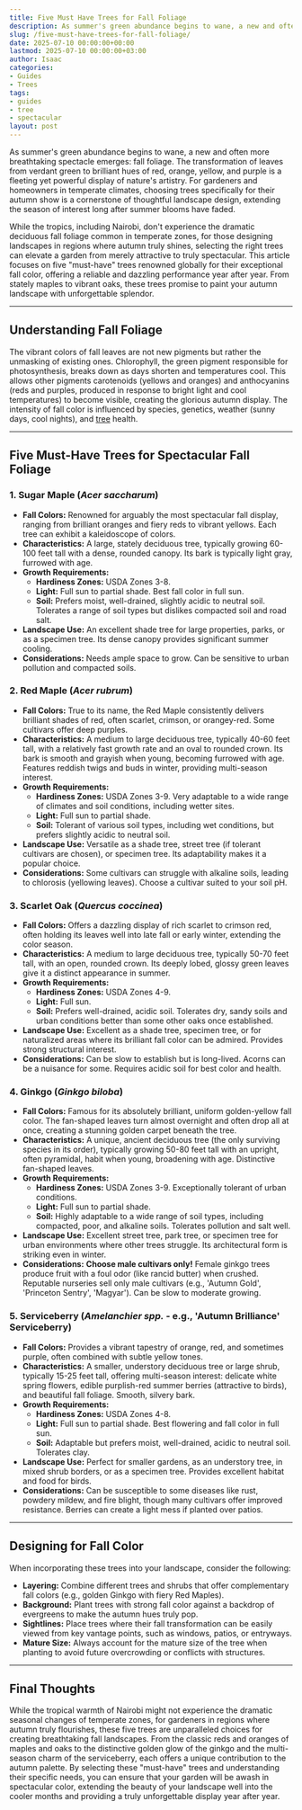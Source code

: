 ```yaml
---
title: Five Must Have Trees for Fall Foliage
description: As summer's green abundance begins to wane, a new and often more breathtaking spectacle emerges fall foliage. The transformation of leaves from verdant green...
slug: /five-must-have-trees-for-fall-foliage/
date: 2025-07-10 00:00:00+00:00
lastmod: 2025-07-10 00:00:00+03:00
author: Isaac
categories:
- Guides
- Trees
tags:
- guides
- tree
- spectacular
layout: post
---
```

As summer's green abundance begins to wane, a new and often more breathtaking spectacle emerges: fall foliage. The transformation of leaves from verdant green to brilliant hues of red, orange, yellow, and purple is a fleeting yet powerful display of nature's artistry. For gardeners and homeowners in temperate climates, choosing trees specifically for their autumn show is a cornerstone of thoughtful landscape design, extending the season of interest long after summer blooms have faded.

While the tropics, including Nairobi, don't experience the dramatic deciduous fall foliage common in temperate zones, for those designing landscapes in regions where autumn truly shines, selecting the right trees can elevate a garden from merely attractive to truly spectacular. This article focuses on five "must-have" trees renowned globally for their exceptional fall color, offering a reliable and dazzling performance year after year. From stately maples to vibrant oaks, these trees promise to paint your autumn landscape with unforgettable splendor.

---

## Understanding Fall Foliage

The vibrant colors of fall leaves are not new pigments but rather the unmasking of existing ones. Chlorophyll, the green pigment responsible for photosynthesis, breaks down as days shorten and temperatures cool. This allows other pigments  carotenoids (yellows and oranges) and anthocyanins (reds and purples, produced in response to bright light and cool temperatures)  to become visible, creating the glorious autumn display. The intensity of fall color is influenced by species, genetics, weather (sunny days, cool nights), and [tree](https://pestpolicy.com/10-trees-to-grow-in-containers/) health.

---

## Five Must-Have Trees for Spectacular Fall Foliage

### 1. Sugar Maple (*Acer saccharum*)

* **Fall Colors:** Renowned for arguably the most spectacular fall display, ranging from brilliant oranges and fiery reds to vibrant yellows. Each tree can exhibit a kaleidoscope of colors.
* **Characteristics:** A large, stately deciduous tree, typically growing 60-100 feet tall with a dense, rounded canopy. Its bark is typically light gray, furrowed with age.
* **Growth Requirements:**
    * **Hardiness Zones:** USDA Zones 3-8.
    * **Light:** Full sun to partial shade. Best fall color in full sun.
    * **Soil:** Prefers moist, well-drained, slightly acidic to neutral soil. Tolerates a range of soil types but dislikes compacted soil and road salt.
* **Landscape Use:** An excellent shade tree for large properties, parks, or as a specimen tree. Its dense canopy provides significant summer cooling.
* **Considerations:** Needs ample space to grow. Can be sensitive to urban pollution and compacted soils.

### 2. Red Maple (*Acer rubrum*)

* **Fall Colors:** True to its name, the Red Maple consistently delivers brilliant shades of red, often scarlet, crimson, or orangey-red. Some cultivars offer deep purples.
* **Characteristics:** A medium to large deciduous tree, typically 40-60 feet tall, with a relatively fast growth rate and an oval to rounded crown. Its bark is smooth and grayish when young, becoming furrowed with age. Features reddish twigs and buds in winter, providing multi-season interest.
* **Growth Requirements:**
    * **Hardiness Zones:** USDA Zones 3-9. Very adaptable to a wide range of climates and soil conditions, including wetter sites.
    * **Light:** Full sun to partial shade.
    * **Soil:** Tolerant of various soil types, including wet conditions, but prefers slightly acidic to neutral soil.
* **Landscape Use:** Versatile as a shade tree, street tree (if tolerant cultivars are chosen), or specimen tree. Its adaptability makes it a popular choice.
* **Considerations:** Some cultivars can struggle with alkaline soils, leading to chlorosis (yellowing leaves). Choose a cultivar suited to your soil pH.

### 3. Scarlet Oak (*Quercus coccinea*)

* **Fall Colors:** Offers a dazzling display of rich scarlet to crimson red, often holding its leaves well into late fall or early winter, extending the color season.
* **Characteristics:** A medium to large deciduous tree, typically 50-70 feet tall, with an open, rounded crown. Its deeply lobed, glossy green leaves give it a distinct appearance in summer.
* **Growth Requirements:**
    * **Hardiness Zones:** USDA Zones 4-9.
    * **Light:** Full sun.
    * **Soil:** Prefers well-drained, acidic soil. Tolerates dry, sandy soils and urban conditions better than some other oaks once established.
* **Landscape Use:** Excellent as a shade tree, specimen tree, or for naturalized areas where its brilliant fall color can be admired. Provides strong structural interest.
* **Considerations:** Can be slow to establish but is long-lived. Acorns can be a nuisance for some. Requires acidic soil for best color and health.

### 4. Ginkgo (*Ginkgo biloba*)

* **Fall Colors:** Famous for its absolutely brilliant, uniform golden-yellow fall color. The fan-shaped leaves turn almost overnight and often drop all at once, creating a stunning golden carpet beneath the tree.
* **Characteristics:** A unique, ancient deciduous tree (the only surviving species in its order), typically growing 50-80 feet tall with an upright, often pyramidal, habit when young, broadening with age. Distinctive fan-shaped leaves.
* **Growth Requirements:**
    * **Hardiness Zones:** USDA Zones 3-9. Exceptionally tolerant of urban conditions.
    * **Light:** Full sun to partial shade.
    * **Soil:** Highly adaptable to a wide range of soil types, including compacted, poor, and alkaline soils. Tolerates pollution and salt well.
* **Landscape Use:** Excellent street tree, park tree, or specimen tree for urban environments where other trees struggle. Its architectural form is striking even in winter.
* **Considerations:** **Choose male cultivars only!** Female ginkgo trees produce fruit with a foul odor (like rancid butter) when crushed. Reputable nurseries sell only male cultivars (e.g., 'Autumn Gold', 'Princeton Sentry', 'Magyar'). Can be slow to moderate growing.

### 5. Serviceberry (*Amelanchier spp.* - e.g., 'Autumn Brilliance' Serviceberry)

* **Fall Colors:** Provides a vibrant tapestry of orange, red, and sometimes purple, often combined with subtle yellow tones.
* **Characteristics:** A smaller, understory deciduous tree or large shrub, typically 15-25 feet tall, offering multi-season interest: delicate white spring flowers, edible purplish-red summer berries (attractive to birds), and beautiful fall foliage. Smooth, silvery bark.
* **Growth Requirements:**
    * **Hardiness Zones:** USDA Zones 4-8.
    * **Light:** Full sun to partial shade. Best flowering and fall color in full sun.
    * **Soil:** Adaptable but prefers moist, well-drained, acidic to neutral soil. Tolerates clay.
* **Landscape Use:** Perfect for smaller gardens, as an understory tree, in mixed shrub borders, or as a specimen tree. Provides excellent habitat and food for birds.
* **Considerations:** Can be susceptible to some diseases like rust, powdery mildew, and fire blight, though many cultivars offer improved resistance. Berries can create a light mess if planted over patios.

---

## Designing for Fall Color

When incorporating these trees into your landscape, consider the following:

* **Layering:** Combine different trees and shrubs that offer complementary fall colors (e.g., golden Ginkgo with fiery Red Maples).
* **Background:** Plant trees with strong fall color against a backdrop of evergreens to make the autumn hues truly pop.
* **Sightlines:** Place trees where their fall transformation can be easily viewed from key vantage points, such as windows, patios, or entryways.
* **Mature Size:** Always account for the mature size of the tree when planting to avoid future overcrowding or conflicts with structures.

---

## Final Thoughts

While the tropical warmth of Nairobi might not experience the dramatic seasonal changes of temperate zones, for gardeners in regions where autumn truly flourishes, these five trees are unparalleled choices for creating breathtaking fall landscapes. From the classic reds and oranges of maples and oaks to the distinctive golden glow of the ginkgo and the multi-season charm of the serviceberry, each offers a unique contribution to the autumn palette. By selecting these "must-have" trees and understanding their specific needs, you can ensure that your garden will be awash in spectacular color, extending the beauty of your landscape well into the cooler months and providing a truly unforgettable display year after year.
